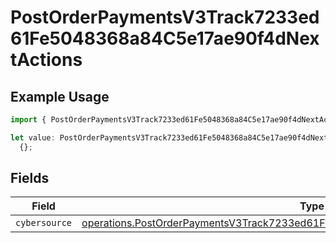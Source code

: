 # PostOrderPaymentsV3Track7233ed61Fe5048368a84C5e17ae90f4dNextActions

## Example Usage

```typescript
import { PostOrderPaymentsV3Track7233ed61Fe5048368a84C5e17ae90f4dNextActions } from "@dhaba/safepay-ts/models/operations";

let value: PostOrderPaymentsV3Track7233ed61Fe5048368a84C5e17ae90f4dNextActions =
  {};
```

## Fields

| Field                                                                                                                                                                            | Type                                                                                                                                                                             | Required                                                                                                                                                                         | Description                                                                                                                                                                      |
| -------------------------------------------------------------------------------------------------------------------------------------------------------------------------------- | -------------------------------------------------------------------------------------------------------------------------------------------------------------------------------- | -------------------------------------------------------------------------------------------------------------------------------------------------------------------------------- | -------------------------------------------------------------------------------------------------------------------------------------------------------------------------------- |
| `cybersource`                                                                                                                                                                    | [operations.PostOrderPaymentsV3Track7233ed61Fe5048368a84C5e17ae90f4dCYBERSOURCE](../../models/operations/postorderpaymentsv3track7233ed61fe5048368a84c5e17ae90f4dcybersource.md) | :heavy_minus_sign:                                                                                                                                                               | N/A                                                                                                                                                                              |